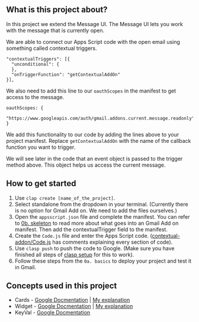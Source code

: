 ## What is this project about?
In this project we extend the Message UI. 
The Message UI lets you work with the message that is currently open. 

We are able to connect our Apps Script code with the open email using something called contextual triggers. 
```
"contextualTriggers": [{
  "unconditional": {
  },
  "onTriggerFunction": "getContextualAddOn"
}],
```

We also need to add this line to our `oauthScopes` in the manifest to get access 
to the message.
```
oauthScopes: {
  "https://www.googleapis.com/auth/gmail.addons.current.message.readonly"
}
```

We add this functionality to our code by adding the lines above to your project manifest. 
Replace `getContextualAddOn` with the name of the callback function you want to trigger. 

We will see later in the code that an event object is passed to the trigger method above. 
This object helps us access the current message.

## How to get started
1. Use `clap create [name_of_the_project]`.
2. Select standalone from the dropdown in your terminal. 
(Currently there is no option for Gmail Add on. 
We need to add the files ourselves.)
3. Open the `appsscript.json` file and complete the manifest. 
You can refer to [0b. skeleton](https://github.com/hdg-utd/gmail-addon-tutorial/tree/master/0b.%20skeleton) 
to read more about what goes into an Gmail Add on manifest. 
Then add the contextualTrigger field to the manifest.
4. Create the `Code.js` file and enter the Apps Script code. 
([contextual-addon/Code.js](https://github.com/hdg-utd/gmail-addon-tutorial/blob/master/1.%20contextual-addon/Code.js) 
has comments explaining every section of code).
5. Use `clasp push` to push the code to Google. (Make sure you have finished all steps of 
[clasp setup](https://github.com/google/clasp) for this to work).
6. Follow these steps from the `0a. basics` to deploy your project and test it in Gmail. 

## Concepts used in this project
* Cards - [Google Docmentation](https://developers.google.com/gmail/add-ons/concepts/cards)
| [My explanation]()
* Widget - [Google Docmentation](https://developers.google.com/gmail/add-ons/concepts/widgets)
| [My explanation]()
* KeyVal - [Google Docmentation](https://developers.google.com/apps-script/reference/card-service/key-value)
